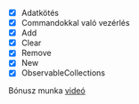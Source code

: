 
- [x] Adatkötés
- [x] Commandokkal való vezérlés
- [x] Add 
- [x] Clear   
- [x] Remove
- [x] New
- [x] ObservableCollections 

Bónusz munka [videó](https://youtu.be/dQw4w9WgXcQ)
